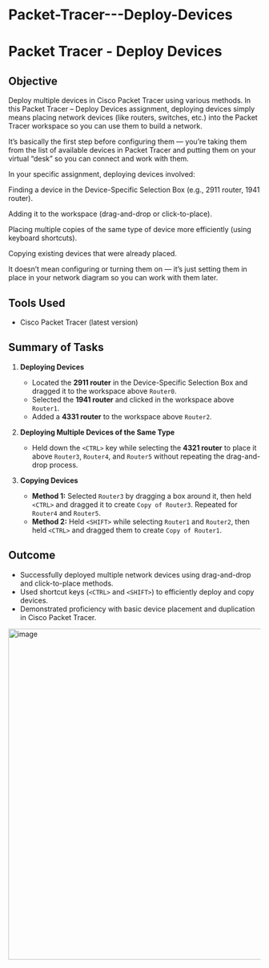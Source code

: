 # Packet-Tracer---Deploy-Devices
# Packet Tracer - Deploy Devices

## Objective
Deploy multiple devices in Cisco Packet Tracer using various methods. In this Packet Tracer – Deploy Devices assignment, deploying devices simply means placing network devices (like routers, switches, etc.) into the Packet Tracer workspace so you can use them to build a network.

It’s basically the first step before configuring them — you’re taking them from the list of available devices in Packet Tracer and putting them on your virtual “desk” so you can connect and work with them.

In your specific assignment, deploying devices involved:

Finding a device in the Device-Specific Selection Box (e.g., 2911 router, 1941 router).

Adding it to the workspace (drag-and-drop or click-to-place).

Placing multiple copies of the same type of device more efficiently (using keyboard shortcuts).

Copying existing devices that were already placed.

It doesn’t mean configuring or turning them on — it’s just setting them in place in your network diagram so you can work with them later.

## Tools Used
- Cisco Packet Tracer (latest version)

## Summary of Tasks
1. **Deploying Devices**
   - Located the **2911 router** in the Device-Specific Selection Box and dragged it to the workspace above `Router0`.
   - Selected the **1941 router** and clicked in the workspace above `Router1`.
   - Added a **4331 router** to the workspace above `Router2`.

2. **Deploying Multiple Devices of the Same Type**
   - Held down the `<CTRL>` key while selecting the **4321 router** to place it above `Router3`, `Router4`, and `Router5` without repeating the drag-and-drop process.

3. **Copying Devices**
   - **Method 1:** Selected `Router3` by dragging a box around it, then held `<CTRL>` and dragged it to create `Copy of Router3`. Repeated for `Router4` and `Router5`.
   - **Method 2:** Held `<SHIFT>` while selecting `Router1` and `Router2`, then held `<CTRL>` and dragged them to create `Copy of Router1`.

## Outcome
- Successfully deployed multiple network devices using drag-and-drop and click-to-place methods.
- Used shortcut keys (`<CTRL>` and `<SHIFT>`) to efficiently deploy and copy devices.
- Demonstrated proficiency with basic device placement and duplication in Cisco Packet Tracer.

<img width="1168" height="659" alt="image" src="https://github.com/user-attachments/assets/e405f417-c406-4214-8fb3-3f7623ed393a" />
